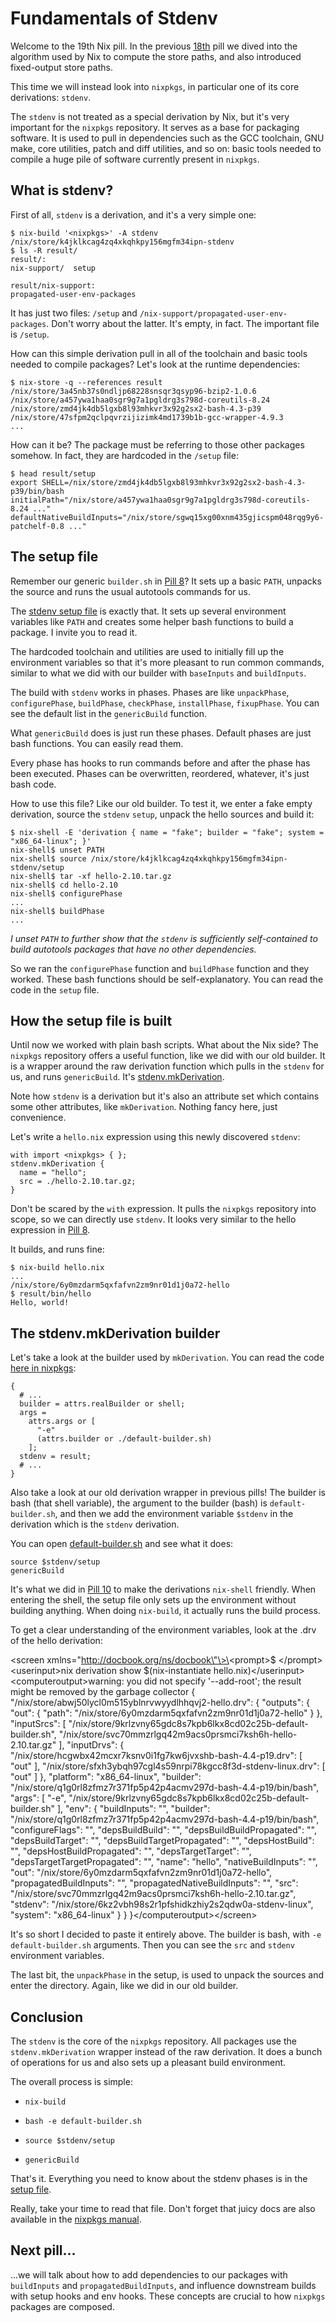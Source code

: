 # Fundamentals of Stdenv

Welcome to the 19th Nix pill. In the previous [18th](#nix-store-paths)
pill we dived into the algorithm used by Nix to compute the store paths,
and also introduced fixed-output store paths.

This time we will instead look into `nixpkgs`, in particular one of its
core derivations: `stdenv`.

The `stdenv` is not treated as a special derivation by Nix, but it\'s
very important for the `nixpkgs` repository. It serves as a base for
packaging software. It is used to pull in dependencies such as the GCC
toolchain, GNU make, core utilities, patch and diff utilities, and so
on: basic tools needed to compile a huge pile of software currently
present in `nixpkgs`.

## What is stdenv?

First of all, `stdenv` is a derivation, and it\'s a very simple one:

    $ nix-build '<nixpkgs>' -A stdenv
    /nix/store/k4jklkcag4zq4xkqhkpy156mgfm34ipn-stdenv
    $ ls -R result/
    result/:
    nix-support/  setup

    result/nix-support:
    propagated-user-env-packages

It has just two files: `/setup` and
`/nix-support/propagated-user-env-packages`. Don\'t worry about the
latter. It\'s empty, in fact. The important file is `/setup`.

How can this simple derivation pull in all of the toolchain and basic
tools needed to compile packages? Let\'s look at the runtime
dependencies:

    $ nix-store -q --references result
    /nix/store/3a45nb37s0ndljp68228snsqr3qsyp96-bzip2-1.0.6
    /nix/store/a457ywa1haa0sgr9g7a1pgldrg3s798d-coreutils-8.24
    /nix/store/zmd4jk4db5lgxb8l93mhkvr3x92g2sx2-bash-4.3-p39
    /nix/store/47sfpm2qclpqvrzijizimk4md1739b1b-gcc-wrapper-4.9.3
    ...

How can it be? The package must be referring to those other packages
somehow. In fact, they are hardcoded in the `/setup` file:

    $ head result/setup
    export SHELL=/nix/store/zmd4jk4db5lgxb8l93mhkvr3x92g2sx2-bash-4.3-p39/bin/bash
    initialPath="/nix/store/a457ywa1haa0sgr9g7a1pgldrg3s798d-coreutils-8.24 ..."
    defaultNativeBuildInputs="/nix/store/sgwq15xg00xnm435gjicspm048rqg9y6-patchelf-0.8 ..."

## The setup file

Remember our generic `builder.sh` in [Pill 8](#generic-builders)? It
sets up a basic `PATH`, unpacks the source and runs the usual autotools
commands for us.

The [stdenv setup
file](https://github.com/NixOS/nixpkgs/blob/master/pkgs/stdenv/generic/setup.sh)
is exactly that. It sets up several environment variables like `PATH`
and creates some helper bash functions to build a package. I invite you
to read it.

The hardcoded toolchain and utilities are used to initially fill up the
environment variables so that it\'s more pleasant to run common
commands, similar to what we did with our builder with `baseInputs` and
`buildInputs`.

The build with `stdenv` works in phases. Phases are like `unpackPhase`,
`configurePhase`, `buildPhase`, `checkPhase`, `installPhase`,
`fixupPhase`. You can see the default list in the `genericBuild`
function.

What `genericBuild` does is just run these phases. Default phases are
just bash functions. You can easily read them.

Every phase has hooks to run commands before and after the phase has
been executed. Phases can be overwritten, reordered, whatever, it\'s
just bash code.

How to use this file? Like our old builder. To test it, we enter a fake
empty derivation, source the `stdenv` `setup`, unpack the hello sources
and build it:

    $ nix-shell -E 'derivation { name = "fake"; builder = "fake"; system = "x86_64-linux"; }'
    nix-shell$ unset PATH
    nix-shell$ source /nix/store/k4jklkcag4zq4xkqhkpy156mgfm34ipn-stdenv/setup
    nix-shell$ tar -xf hello-2.10.tar.gz
    nix-shell$ cd hello-2.10
    nix-shell$ configurePhase
    ...
    nix-shell$ buildPhase
    ...

*I unset `PATH` to further show that the `stdenv` is sufficiently
self-contained to build autotools packages that have no other
dependencies.*

So we ran the `configurePhase` function and `buildPhase` function and
they worked. These bash functions should be self-explanatory. You can
read the code in the `setup` file.

## How the setup file is built

Until now we worked with plain bash scripts. What about the Nix side?
The `nixpkgs` repository offers a useful function, like we did with our
old builder. It is a wrapper around the raw derivation function which
pulls in the `stdenv` for us, and runs `genericBuild`. It\'s
[stdenv.mkDerivation](https://github.com/NixOS/nixpkgs/blob/master/pkgs/stdenv/generic/make-derivation.nix).

Note how `stdenv` is a derivation but it\'s also an attribute set which
contains some other attributes, like `mkDerivation`. Nothing fancy here,
just convenience.

Let\'s write a `hello.nix` expression using this newly discovered
`stdenv`:

    with import <nixpkgs> { };
    stdenv.mkDerivation {
      name = "hello";
      src = ./hello-2.10.tar.gz;
    }

Don\'t be scared by the `with` expression. It pulls the `nixpkgs`
repository into scope, so we can directly use `stdenv`. It looks very
similar to the hello expression in [Pill 8](#generic-builders).

It builds, and runs fine:

    $ nix-build hello.nix
    ...
    /nix/store/6y0mzdarm5qxfafvn2zm9nr01d1j0a72-hello
    $ result/bin/hello
    Hello, world!

## The stdenv.mkDerivation builder

Let\'s take a look at the builder used by `mkDerivation`. You can read
the code [here in
nixpkgs](https://github.com/NixOS/nixpkgs/blob/master/pkgs/stdenv/generic/make-derivation.nix):

    {
      # ...
      builder = attrs.realBuilder or shell;
      args =
        attrs.args or [
          "-e"
          (attrs.builder or ./default-builder.sh)
        ];
      stdenv = result;
      # ...
    }

Also take a look at our old derivation wrapper in previous pills! The
builder is bash (that shell variable), the argument to the builder
(bash) is `default-builder.sh`, and then we add the environment variable
`$stdenv` in the derivation which is the `stdenv` derivation.

You can open
[default-builder.sh](https://github.com/NixOS/nixpkgs/blob/master/pkgs/stdenv/generic/default-builder.sh)
and see what it does:

    source $stdenv/setup
    genericBuild

It\'s what we did in [Pill 10](#developing-with-nix-shell) to make the
derivations `nix-shell` friendly. When entering the shell, the setup
file only sets up the environment without building anything. When doing
`nix-build`, it actually runs the build process.

To get a clear understanding of the environment variables, look at the
.drv of the hello derivation:

\<screen xmlns=\"http://docbook.org/ns/docbook\"\>\<prompt\>\$
\</prompt\>\<userinput\>nix derivation show \$(nix-instantiate
hello.nix)\</userinput\> \<computeroutput\>warning: you did not specify
\'\--add-root\'; the result might be removed by the garbage collector {
\"/nix/store/abwj50lycl0m515yblnrvwyydlhhqvj2-hello.drv\": {
\"outputs\": { \"out\": { \"path\":
\"/nix/store/6y0mzdarm5qxfafvn2zm9nr01d1j0a72-hello\" } },
\"inputSrcs\": \[
\"/nix/store/9krlzvny65gdc8s7kpb6lkx8cd02c25b-default-builder.sh\",
\"/nix/store/svc70mmzrlgq42m9acs0prsmci7ksh6h-hello-2.10.tar.gz\" \],
\"inputDrvs\": {
\"/nix/store/hcgwbx42mcxr7ksnv0i1fg7kw6jvxshb-bash-4.4-p19.drv\": \[
\"out\" \],
\"/nix/store/sfxh3ybqh97cgl4s59nrpi78kgcc8f3d-stdenv-linux.drv\": \[
\"out\" \] }, \"platform\": \"x86_64-linux\", \"builder\":
\"/nix/store/q1g0rl8zfmz7r371fp5p42p4acmv297d-bash-4.4-p19/bin/bash\",
\"args\": \[ \"-e\",
\"/nix/store/9krlzvny65gdc8s7kpb6lkx8cd02c25b-default-builder.sh\" \],
\"env\": { \"buildInputs\": \"\", \"builder\":
\"/nix/store/q1g0rl8zfmz7r371fp5p42p4acmv297d-bash-4.4-p19/bin/bash\",
\"configureFlags\": \"\", \"depsBuildBuild\": \"\",
\"depsBuildBuildPropagated\": \"\", \"depsBuildTarget\": \"\",
\"depsBuildTargetPropagated\": \"\", \"depsHostBuild\": \"\",
\"depsHostBuildPropagated\": \"\", \"depsTargetTarget\": \"\",
\"depsTargetTargetPropagated\": \"\", \"name\": \"hello\",
\"nativeBuildInputs\": \"\", \"out\":
\"/nix/store/6y0mzdarm5qxfafvn2zm9nr01d1j0a72-hello\",
\"propagatedBuildInputs\": \"\", \"propagatedNativeBuildInputs\": \"\",
\"src\":
\"/nix/store/svc70mmzrlgq42m9acs0prsmci7ksh6h-hello-2.10.tar.gz\",
\"stdenv\":
\"/nix/store/6kz2vbh98s2r1pfshidkzhiy2s2qdw0a-stdenv-linux\",
\"system\": \"x86_64-linux\" } } }\</computeroutput\>\</screen\>

It\'s so short I decided to paste it entirely above. The builder is
bash, with `-e default-builder.sh` arguments. Then you can see the `src`
and `stdenv` environment variables.

The last bit, the `unpackPhase` in the setup, is used to unpack the
sources and enter the directory. Again, like we did in our old builder.

## Conclusion

The `stdenv` is the core of the `nixpkgs` repository. All packages use
the `stdenv.mkDerivation` wrapper instead of the raw derivation. It does
a bunch of operations for us and also sets up a pleasant build
environment.

The overall process is simple:

-   `nix-build`

-   `bash -e default-builder.sh`

-   `source $stdenv/setup`

-   `genericBuild`

That\'s it. Everything you need to know about the stdenv phases is in
the [setup
file](https://github.com/NixOS/nixpkgs/blob/master/pkgs/stdenv/generic/setup.sh).

Really, take your time to read that file. Don\'t forget that juicy docs
are also available in the [nixpkgs
manual](http://nixos.org/nixpkgs/manual/#chap-stdenv).

## Next pill\...

\...we will talk about how to add dependencies to our packages with
`buildInputs` and `propagatedBuildInputs`, and influence downstream
builds with setup hooks and env hooks. These concepts are crucial to how
`nixpkgs` packages are composed.
